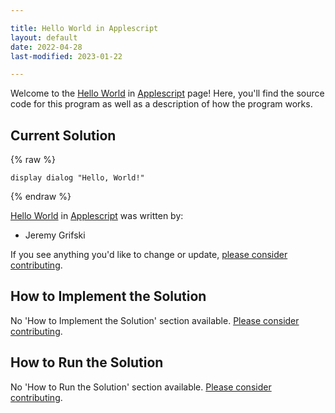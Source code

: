 ```yaml
---

title: Hello World in Applescript
layout: default
date: 2022-04-28
last-modified: 2023-01-22

---
```


Welcome to the [Hello World](https://sampleprograms.io/projects/hello-world) in [Applescript](https://sampleprograms.io/languages/applescript) page! Here, you'll find the source code for this program as well as a description of how the program works.

## Current Solution

{% raw %}

```applescript
display dialog "Hello, World!"
```

{% endraw %}

[Hello World](https://sampleprograms.io/projects/hello-world) in [Applescript](https://sampleprograms.io/languages/applescript) was written by:

- Jeremy Grifski

If you see anything you'd like to change or update, [please consider contributing](https://github.com/TheRenegadeCoder/sample-programs).

## How to Implement the Solution

No 'How to Implement the Solution' section available. [Please consider contributing](https://github.com/TheRenegadeCoder/sample-programs-website).

## How to Run the Solution

No 'How to Run the Solution' section available. [Please consider contributing](https://github.com/TheRenegadeCoder/sample-programs-website).